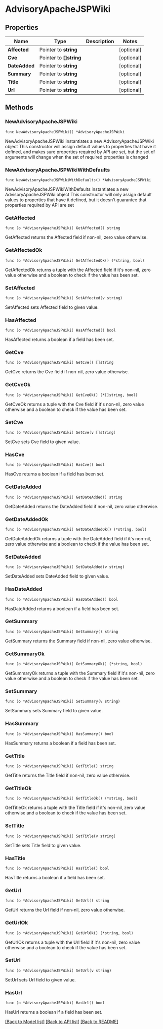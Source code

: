 # AdvisoryApacheJSPWiki

## Properties

Name | Type | Description | Notes
------------ | ------------- | ------------- | -------------
**Affected** | Pointer to **string** |  | [optional] 
**Cve** | Pointer to **[]string** |  | [optional] 
**DateAdded** | Pointer to **string** |  | [optional] 
**Summary** | Pointer to **string** |  | [optional] 
**Title** | Pointer to **string** |  | [optional] 
**Url** | Pointer to **string** |  | [optional] 

## Methods

### NewAdvisoryApacheJSPWiki

`func NewAdvisoryApacheJSPWiki() *AdvisoryApacheJSPWiki`

NewAdvisoryApacheJSPWiki instantiates a new AdvisoryApacheJSPWiki object
This constructor will assign default values to properties that have it defined,
and makes sure properties required by API are set, but the set of arguments
will change when the set of required properties is changed

### NewAdvisoryApacheJSPWikiWithDefaults

`func NewAdvisoryApacheJSPWikiWithDefaults() *AdvisoryApacheJSPWiki`

NewAdvisoryApacheJSPWikiWithDefaults instantiates a new AdvisoryApacheJSPWiki object
This constructor will only assign default values to properties that have it defined,
but it doesn't guarantee that properties required by API are set

### GetAffected

`func (o *AdvisoryApacheJSPWiki) GetAffected() string`

GetAffected returns the Affected field if non-nil, zero value otherwise.

### GetAffectedOk

`func (o *AdvisoryApacheJSPWiki) GetAffectedOk() (*string, bool)`

GetAffectedOk returns a tuple with the Affected field if it's non-nil, zero value otherwise
and a boolean to check if the value has been set.

### SetAffected

`func (o *AdvisoryApacheJSPWiki) SetAffected(v string)`

SetAffected sets Affected field to given value.

### HasAffected

`func (o *AdvisoryApacheJSPWiki) HasAffected() bool`

HasAffected returns a boolean if a field has been set.

### GetCve

`func (o *AdvisoryApacheJSPWiki) GetCve() []string`

GetCve returns the Cve field if non-nil, zero value otherwise.

### GetCveOk

`func (o *AdvisoryApacheJSPWiki) GetCveOk() (*[]string, bool)`

GetCveOk returns a tuple with the Cve field if it's non-nil, zero value otherwise
and a boolean to check if the value has been set.

### SetCve

`func (o *AdvisoryApacheJSPWiki) SetCve(v []string)`

SetCve sets Cve field to given value.

### HasCve

`func (o *AdvisoryApacheJSPWiki) HasCve() bool`

HasCve returns a boolean if a field has been set.

### GetDateAdded

`func (o *AdvisoryApacheJSPWiki) GetDateAdded() string`

GetDateAdded returns the DateAdded field if non-nil, zero value otherwise.

### GetDateAddedOk

`func (o *AdvisoryApacheJSPWiki) GetDateAddedOk() (*string, bool)`

GetDateAddedOk returns a tuple with the DateAdded field if it's non-nil, zero value otherwise
and a boolean to check if the value has been set.

### SetDateAdded

`func (o *AdvisoryApacheJSPWiki) SetDateAdded(v string)`

SetDateAdded sets DateAdded field to given value.

### HasDateAdded

`func (o *AdvisoryApacheJSPWiki) HasDateAdded() bool`

HasDateAdded returns a boolean if a field has been set.

### GetSummary

`func (o *AdvisoryApacheJSPWiki) GetSummary() string`

GetSummary returns the Summary field if non-nil, zero value otherwise.

### GetSummaryOk

`func (o *AdvisoryApacheJSPWiki) GetSummaryOk() (*string, bool)`

GetSummaryOk returns a tuple with the Summary field if it's non-nil, zero value otherwise
and a boolean to check if the value has been set.

### SetSummary

`func (o *AdvisoryApacheJSPWiki) SetSummary(v string)`

SetSummary sets Summary field to given value.

### HasSummary

`func (o *AdvisoryApacheJSPWiki) HasSummary() bool`

HasSummary returns a boolean if a field has been set.

### GetTitle

`func (o *AdvisoryApacheJSPWiki) GetTitle() string`

GetTitle returns the Title field if non-nil, zero value otherwise.

### GetTitleOk

`func (o *AdvisoryApacheJSPWiki) GetTitleOk() (*string, bool)`

GetTitleOk returns a tuple with the Title field if it's non-nil, zero value otherwise
and a boolean to check if the value has been set.

### SetTitle

`func (o *AdvisoryApacheJSPWiki) SetTitle(v string)`

SetTitle sets Title field to given value.

### HasTitle

`func (o *AdvisoryApacheJSPWiki) HasTitle() bool`

HasTitle returns a boolean if a field has been set.

### GetUrl

`func (o *AdvisoryApacheJSPWiki) GetUrl() string`

GetUrl returns the Url field if non-nil, zero value otherwise.

### GetUrlOk

`func (o *AdvisoryApacheJSPWiki) GetUrlOk() (*string, bool)`

GetUrlOk returns a tuple with the Url field if it's non-nil, zero value otherwise
and a boolean to check if the value has been set.

### SetUrl

`func (o *AdvisoryApacheJSPWiki) SetUrl(v string)`

SetUrl sets Url field to given value.

### HasUrl

`func (o *AdvisoryApacheJSPWiki) HasUrl() bool`

HasUrl returns a boolean if a field has been set.


[[Back to Model list]](../README.md#documentation-for-models) [[Back to API list]](../README.md#documentation-for-api-endpoints) [[Back to README]](../README.md)



